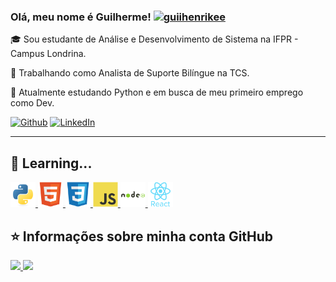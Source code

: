 ### Olá, meu nome é <strong>Guilherme!</strong>     [![guiihenrikee]( https://img.shields.io/github/followers/guiihenrikee?label=follow&style=social)](https://github.com/guiihenrikee)


🎓 Sou estudante de Análise e Desenvolvimento de Sistema na IFPR - Campus Londrina.

💼 Trabalhando como Analista de Suporte Bilíngue na TCS.

🌱 Atualmente estudando Python e em busca de meu primeiro emprego como Dev.

<p><a href="https://github.com/guiihenrikee" target="_blank"><img alt="Github" src="https://img.shields.io/badge/GitHub-%2312100E.svg?&style=for-the-badge&logo=Github&logoColor=white" /></a> <a href="https://www.linkedin.com/in/guiihenrikee/" target="_blank"><img alt="LinkedIn" src="https://img.shields.io/badge/linkedin-%230077B5.svg?&style=for-the-badge&logo=linkedin&logoColor=white" /></a>
</p>

---

## 🚀 Learning...

<a href="https://www.python.org" target="_blank"> <img src="https://raw.githubusercontent.com/devicons/devicon/master/icons/python/python-original.svg" alt="python" width="40" height="40"/> </a>
<a href="https://pt.wikipedia.org/wiki/HTML5" target="_blank"> <img src="https://raw.githubusercontent.com/devicons/devicon/master/icons/html5/html5-original.svg" alt="html" width="40" height="40"/> </a>
<a href="https://en.wikipedia.org/wiki/CSS" target="_blank"> <img src="https://raw.githubusercontent.com/devicons/devicon/master/icons/css3/css3-original.svg" alt="css" width="40" height="40"/> </a>
<a href="https://en.wikipedia.org/wiki/Javascript" target="_blank"> <img src="https://raw.githubusercontent.com/devicons/devicon/1119b9f84c0290e0f0b38982099a2bd027a48bf1/icons/javascript/javascript-original.svg" alt="javascript" width="40" height="40"/> </a>
<a href="https://en.wikipedia.org/wiki/Javascript" target="_blank"> <img src="https://raw.githubusercontent.com/devicons/devicon/1119b9f84c0290e0f0b38982099a2bd027a48bf1/icons/nodejs/nodejs-original-wordmark.svg" alt="nodejs" width="40" height="40"/> </a>
<a href="https://en.wikipedia.org/wiki/Javascript" target="_blank"> <img src="https://raw.githubusercontent.com/devicons/devicon/1119b9f84c0290e0f0b38982099a2bd027a48bf1/icons/react/react-original-wordmark.svg" alt="reactjs" width="40" height="40"/> </a>
## ⭐ Informações sobre minha conta GitHub
<div>
  <a href="https://github.com/guiihenrikee">
  <img height="140em" src="https://github-readme-stats.vercel.app/api?username=guiihenrikee&show_icons=true&theme=tokyonight"/>
  <img height="140em" src="https://github-readme-stats.vercel.app/api/top-langs/?username=guiihenrikee&layout=compact&theme=tokyonight"/>
</div>
